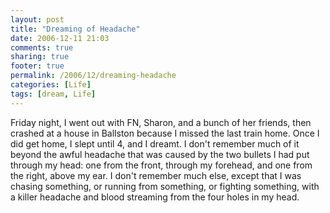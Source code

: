```yaml
---
layout: post
title: "Dreaming of Headache"
date: 2006-12-11 21:03
comments: true
sharing: true
footer: true
permalink: /2006/12/dreaming-headache
categories: [Life]
tags: [dream, Life]
---
```

Friday night, I went out with FN, Sharon, and a bunch of her friends, then crashed at a house in Ballston because I missed the last train home.  Once I did get home, I slept until 4, and I dreamt.  I don't remember much of it beyond the awful headache that was caused by the two bullets I had put through my head: one from the front, through my forehead, and one from the right, above my ear.  I don't remember much else, except that I was chasing something, or running from something, or fighting something, with a killer headache and blood streaming from the four holes in my head.
